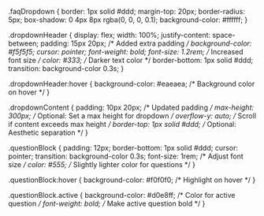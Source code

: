 .faqDropdown {
  border: 1px solid #ddd;
  margin-top: 20px;
  border-radius: 5px;
  box-shadow: 0 4px 8px rgba(0, 0, 0, 0.1);
  background-color: #ffffff;
}

.dropdownHeader {
  display: flex;
  width: 100%;
  justify-content: space-between;
  padding: 15px 20px; /* Added extra padding */
  background-color: #f5f5f5;
  cursor: pointer;
  font-weight: bold;
  font-size: 1.2rem; /* Increased font size */
  color: #333; /* Darker text color */
  border-bottom: 1px solid #ddd;
  transition: background-color 0.3s;
}

.dropdownHeader:hover {
  background-color: #eaeaea; /* Background color on hover */
}

.dropdownContent {
  padding: 10px 20px; /* Updated padding */
  max-height: 300px; /* Optional: Set a max height for dropdown */
  overflow-y: auto; /* Scroll if content exceeds max height */
  border-top: 1px solid #ddd; /* Optional: Aesthetic separation */
}

.questionBlock {
  padding: 12px;
  border-bottom: 1px solid #ddd;
  cursor: pointer;
  transition: background-color 0.3s;
  font-size: 1rem; /* Adjust font size */
  color: #555; /* Slightly lighter color for questions */
}

.questionBlock:hover {
  background-color: #f0f0f0; /* Highlight on hover */
}

.questionBlock.active {
  background-color: #d0e8ff; /* Color for active question */
  font-weight: bold; /* Make active question bold */
}

